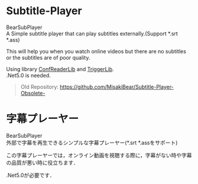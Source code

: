 # Subtitle-Player
 BearSubPlayer  
 A Simple subtitle player that can play subtitles externally.(Support *.srt *.ass)  
  
 This will help you when you watch online videos but there are no subtitles or the subtitles are of poor quality.  
  
  Using library [ConfReaderLib](https://github.com/MisakiBear/ConfReaderLib) and [TriggerLib](https://github.com/MisakiBear/TriggerLib).  
  .Net5.0 is needed.  
  
  > Old Repository: https://github.com/MisakiBear/Subtitle-Player-Obsolete-  
  
# 字幕プレーヤー
 BearSubPlayer  
 外部で字幕を再生できるシンプルな字幕プレーヤー(*.srt *.assをサポート)  
  
 この字幕プレーヤーでは，オンライン動画を視聴する際に，字幕がない時や字幕の品質が悪い時に役立ちます．   
  
  .Net5.0が必要です．  
